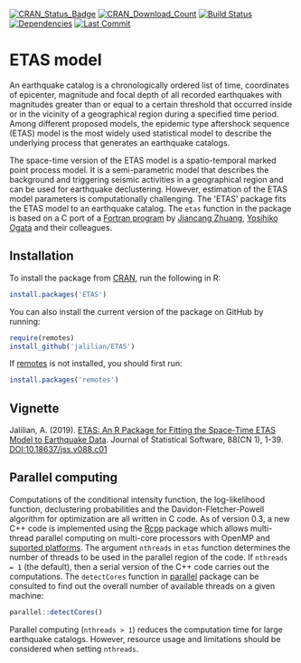 [![CRAN_Status_Badge](http://www.r-pkg.org/badges/version/ETAS)](https://CRAN.R-project.org/package=ETAS)
[![CRAN_Download_Count](http://cranlogs.r-pkg.org/badges/ETAS)](https://CRAN.R-project.org/package=ETAS)
[![Build Status](https://travis-ci.org/jalilian/ETAS.svg?branch=master)](https://travis-ci.org/jalilian/ETAS)
[![Dependencies](https://tinyverse.netlify.com/badge/ETAS)](https://cran.r-project.org/package=ETAS)
[![Last Commit](https://img.shields.io/github/last-commit/jalilian/ETAS)](https://github.com/jalilian/ETAS)

# ETAS model

An earthquake catalog is a chronologically ordered list of time, coordinates of epicenter, magnitude and focal depth of all recorded earthquakes with magnitudes greater than or equal to a certain threshold that occurred inside or in the vicinity of a geographical region during a specified time period. Among different proposed models, the epidemic type aftershock sequence (ETAS) model is the most widely used statistical model to describe the underlying process that generates an earthquake catalogs. 

The space-time version of the ETAS model is a spatio-temporal marked point process model. It is a semi-parametric model that describes the background and triggering seismic activities in a geographical region and can be used for earthquake declustering. However, estimation of the ETAS model parameters is computationally challenging. The 'ETAS' package fits the ETAS model to an earthquake catalog. The `etas` function in the package is based on a C port of a [Fortran program](http://bemlar.ism.ac.jp/zhuang/software.html) by [Jiancang Zhuang](http://bemlar.ism.ac.jp/zhuang/), [Yosihiko Ogata](https://www.ism.ac.jp/~ogata/) and their colleagues.

## Installation

To install the package from [CRAN](https://CRAN.R-project.org/package=ETAS), run the following in R:
```R
install.packages('ETAS')
```

You can also install the current version of the package on GitHub by running:
```R
require(remotes)
install_github('jalilian/ETAS')
```

If [remotes](https://github.com/mangothecat/remotes) is not installed, you should first run:

```R
install.packages('remotes')
```

## Vignette

Jalilian, A. (2019). [ETAS: An R Package for Fitting the Space-Time ETAS Model to Earthquake Data](https://www.jstatsoft.org/index.php/jss/article/view/v088c01/v88c01.pdf). Journal of Statistical Software, 88(CN 1), 1-39. [DOI:10.18637/jss.v088.c01](http://dx.doi.org/10.18637/jss.v088.c01)
 
## Parallel computing

Computations of the conditional intensity function, the log-likelihood function, declustering probabilities and the Davidon-Fletcher-Powell algorithm for optimization are all written in C code. As of version 0.3, a new C++ code is implemented using the [Rcpp](http://www.rcpp.org/) package which allows multi-thread parallel computing on multi-core processors with OpenMP and [suported platforms](https://cran.r-project.org/doc/manuals/r-release/R-exts.html#OpenMP-support). The argument `nthreads` in `etas` function determines the number of threads to be used in the parallel region of the code. If `nthreads = 1` (the default), then a serial version of the C++ code carries out the computations. The `detectCores` function in [parallel](http://stat.ethz.ch/R-manual/R-devel/library/parallel/html/parallel-package.html) package can be consulted to find out the overall number of available threads on a given machine:
```R
parallel::detectCores()
```
Parallel computing (`nthreads > 1`) reduces the computation time for large earthquake catalogs. However, resource usage and limitations should be considered when setting `nthreads`.
